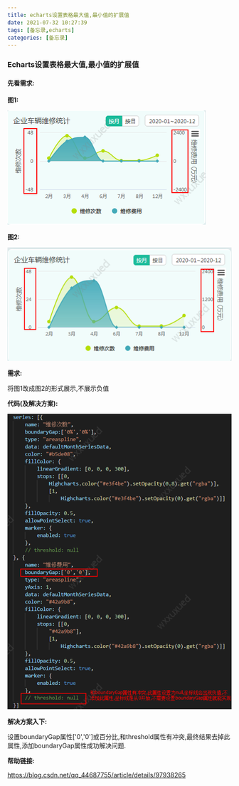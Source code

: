 ```yaml
---
title: echarts设置表格最大值,最小值的扩展值
date: 2021-07-32 10:27:39
tags: [备忘录,echarts]
categories: [备忘录]
---
```


### Echarts设置表格最大值,最小值的扩展值

#### **先看需求:**

**图1:**

![](/img/2021/echarts2.png)

**图2:**

![](/img/2021/echarts1.png)

**需求:**

将图1改成图2的形式展示,不展示负值

**代码(及解决方案):**

![](/img/2021/echarts3.png)

**解决方案入下:**

设置boundaryGap属性['0','0']或百分比,和threshold属性有冲突,最终结果去掉此属性,添加boundaryGap属性成功解决问题.

**帮助链接:**

https://blog.csdn.net/qq_44687755/article/details/97938265